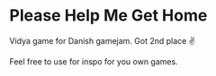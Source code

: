 # Please Help Me Get Home

Vidya game for Danish gamejam. Got 2nd place ✌

Feel free to use for inspo for you own games.
